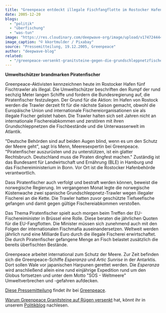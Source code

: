 ```yaml
---
title: "Greenpeace entdeckt illegale Fischfangflotte im Rostocker Hafen"
date: 2005-12-20
blogs: 
  - "politik"
  - "überfischung"
  - "was-tun"
image: "https://res.cloudinary.com/deepwave-org/image/upload/v1747244449/deepwave.org/boat-g270bd74c6_1920.jpg"
image_caption: "© kkortmulder / Pixabay"
source: "Pressemitteilung, 19.12.2005, Greenpeace"
author: "deepwave-blog"
related: 
  - "/greenpeace-versenkt-granitsteine-gegen-die-grundschleppnetzfischerei-vor-ruegen/"
---
```


**Umweltschützer brandmarken Piratenfischer**

Greenpeace-Aktivisten kennzeichnen heute im Rostocker Hafen fünf Fischtrawler als illegal. Die Umweltschützer beschriften den Rumpf der rund sechzig Meter langen Schiffe und fordern die Bundesregierung auf, die Piratenfischer festzulegen. Der Grund für die Aktion: Im Hafen von Rostock werden die Trawler derzeit fit für die nächste Saison gemacht, obwohl die Europäische Union und internationale Fischereiorganisationen sie als illegale Fischer gelistet haben. Die Trawler halten sich seit Jahren nicht an internationale Fischereiabkommen und zerstören mit ihren Grundschleppnetzen die Fischbestände und die Unterwasserwelt im Atlantik.

"Deutsche Behörden sind auf beiden Augen blind, wenn es um den Schutz der Meere geht", sagt Iris Menn, Meeresexpertin bei Greenpeace. "Piratenfischer auszurüsten und zu unterstützen, ist ein glatter Rechtsbruch. Deutschland muss die Piraten dingfest machen." Zuständig ist das Bundesamt für Landwirtschaft und Ernährung (BLE) in Hamburg und das Fischereiministerium in Bonn. Vor Ort ist die Rostocker Hafenbehörde verantwortlich.

Dass Piratenfischer auch verfolgt und bestraft werden können, beweist die norwegische Regierung. Im vergangenen Monat legte die norwegische Küstenwache zwei spanische Grundschleppnetz-Trawler wegen illegaler Fischerei an die Kette. Die Trawler hatten zuvor geschützte Tiefseefische gefangen und damit gegen gültige Fischereiabkommen verstoßen.

Das Thema Piratenfischer spielt auch morgen beim Treffen der EU-Fischereiminister in Brüssel eine Rolle. Diese beraten die jährlichen Quoten für die EU-Fangflotten. Die Minister müssen sich zunehmend auch mit den Folgen der internationalen Fischmafia auseinandersetzen. Weltweit werden jährlich rund eine Milliarde Euro durch die illegale Fischerei erwirtschaftet. Die durch Piratenfischer gefangene Menge an Fisch belastet zusätzlich die bereits überfischten Bestände.

Greenpeace arbeitet international zum Schutz der Meere. Zur Zeit befinden sich die Greenpeace-Schiffe _Esperanza_ und _Artic Sunrise_ in der Antarktis. Dort sollen Wale vor japanischen Harpunen gerettet werden. Die _Esperanza_ wird anschließend allein eine rund einjährige Expedition rund um den Globus fortsetzen und unter dem Motto "SOS - Weltmeere" Umweltverbrechen und -gefahren aufdecken.

[Diese Pressemitteilung](https://presseportal.greenpeace.de/207259-greenpeace-entdeckt-illegale-fischfangflotte) findet ihr bei [Greenpeace](https://www.greenpeace.de).

[Warum Greenpeace Granitsteine auf Rügen versenkt](https://www.deepwave.org/greenpeace-versenkt-granitsteine-gegen-die-grundschleppnetzfischerei-vor-ruegen/) hat, könnt ihr in unserem [Politikblog](https://www.deepwave.org/blogs/politik/) nachlesen.
